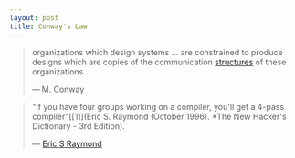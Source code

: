 ```yaml
---
layout: post
title: Conway's Law
---
```


> organizations which design systems ... are constrained to produce designs which are copies of the communication [structures](https://en.wikipedia.org/wiki/Organizational_structure) of these organizations
>
> — M. Conway

> "If you have four groups working on a compiler, you'll get a 4-pass compiler"[[1]](Eric S. Raymond (October 1996). *The New Hacker's Dictionary - 3rd Edition).
>
> — [Eric S Raymond](https://en.wikipedia.org/wiki/Eric_S_Raymond)